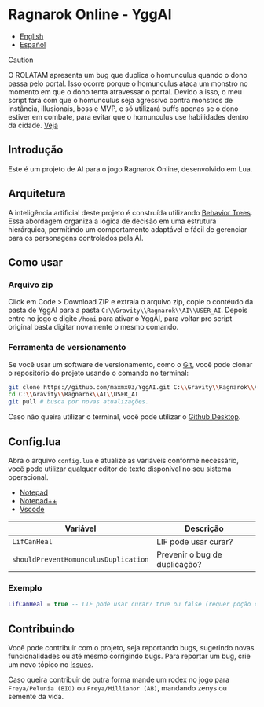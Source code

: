 # Ragnarok Online - YggAI

- [English](https://github.com/maxmx03/YggAI/blob/main/README_EN.md)
- [Español](https://github.com/maxmx03/YggAI/blob/main/README_ESP.md)

> [!CAUTION]
> O ROLATAM apresenta um bug que duplica o homunculus quando o dono passa pelo portal.
> Isso ocorre porque o homunculus ataca um monstro no momento em que o dono tenta atravessar o portal.
> Devido a isso, o meu script fará com que o homunculus seja agressivo contra monstros de instância, illusionais, boss e MVP, e só utilizará buffs apenas se o dono estiver em combate, para evitar que o homunculus use habilidades dentro da cidade. [Veja](https://youtu.be/A_NnJk_ZBRQ?si=M3BAxdLwUaw-pCib)

## Introdução

Este é um projeto de AI para o jogo Ragnarok Online, desenvolvido em Lua.

## Arquitetura

A inteligência artificial deste projeto é construída utilizando [Behavior Trees](https://dev.epicgames.com/documentation/en-us/unreal-engine/behavior-tree-in-unreal-engine---overview). Essa abordagem organiza a lógica de decisão em uma estrutura hierárquica,
permitindo um comportamento adaptável e fácil de gerenciar para os personagens
controlados pela AI.

## Como usar

### Arquivo zip

Click em Code > Download ZIP e extraia o arquivo zip, copie o contéudo da pasta de YggAI para a pasta `C:\\Gravity\\Ragnarok\\AI\\USER_AI`.
Depois entre no jogo e digite `/hoai` para ativar o YggAI, para voltar pro script original basta digitar novamente o
mesmo comando.

### Ferramenta de versionamento

Se você usar um software de versionamento, como o [Git](https://git-scm.com/downloads), você pode clonar o repositório do projeto usando o comando no terminal:

```bash
git clone https://github.com/maxmx03/YggAI.git C:\\Gravity\\Ragnarok\\AI\\USER_AI
cd C:\\Gravity\\Ragnarok\\AI\\USER_AI
git pull # busca por novas atualizações.
```

Caso não queira utilizar o terminal, você pode utilizar o [Github Desktop](https://desktop.github.com).

## Config.lua

Abra o arquivo `config.lua` e atualize as variáveis conforme necessário, você
pode utilizar qualquer editor de texto disponível no seu sistema operacional.

- [Notepad](https://apps.microsoft.com/detail/9msmlrh6lzf3?hl=pt-BR&gl=BR)
- [Notepad++](https://notepad-plus-plus.org)
- [Vscode](https://code.visualstudio.com)

| Variável                             | Descrição                     |
| ------------------------------------ | ----------------------------- |
| `LifCanHeal`                         | LIF pode usar curar?          |
| `shouldPreventHomunculusDuplication` | Prevenir o bug de duplicação? |

### Exemplo

```lua
LifCanHeal = true -- LIF pode usar curar? true ou false (requer poção compacta)
```

## Contribuindo

Você pode contribuir com o projeto, seja reportando bugs, sugerindo novas
funcionalidades ou até mesmo corrigindo bugs.
Para reportar um bug, crie um novo tópico no [Issues](https://github.com/maxmx03/USER_AI/issues).

Caso queira contribuir de outra forma mande um rodex no jogo para `Freya/Pelunia (BIO)`
ou `Freya/Millianor (AB)`, mandando zenys ou semente da vida.
